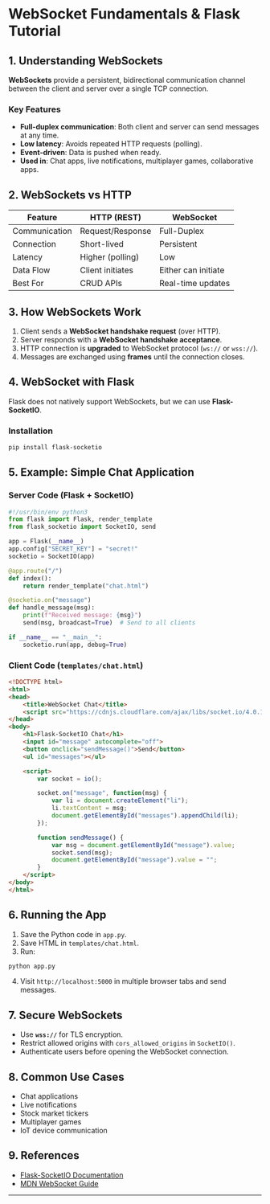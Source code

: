 # WebSocket Fundamentals & Flask Tutorial

## 1. Understanding WebSockets

**WebSockets** provide a persistent, bidirectional communication channel between the client and server over a single TCP connection.

### Key Features

- **Full-duplex communication**: Both client and server can send messages at any time.
- **Low latency**: Avoids repeated HTTP requests (polling).
- **Event-driven**: Data is pushed when ready.
- **Used in**: Chat apps, live notifications, multiplayer games, collaborative apps.

## 2. WebSockets vs HTTP

| Feature           | HTTP (REST) | WebSocket |
|-------------------|-------------|-----------|
| Communication     | Request/Response | Full-Duplex |
| Connection        | Short-lived | Persistent |
| Latency           | Higher (polling) | Low |
| Data Flow         | Client initiates | Either can initiate |
| Best For          | CRUD APIs | Real-time updates |

## 3. How WebSockets Work

1. Client sends a **WebSocket handshake request** (over HTTP).
2. Server responds with a **WebSocket handshake acceptance**.
3. HTTP connection is **upgraded** to WebSocket protocol (`ws://` or `wss://`).
4. Messages are exchanged using **frames** until the connection closes.

## 4. WebSocket with Flask

Flask does not natively support WebSockets, but we can use **Flask-SocketIO**.

### Installation

```bash
pip install flask-socketio
```

## 5. Example: Simple Chat Application

### Server Code (Flask + SocketIO)

```python
#!/usr/bin/env python3
from flask import Flask, render_template
from flask_socketio import SocketIO, send

app = Flask(__name__)
app.config["SECRET_KEY"] = "secret!"
socketio = SocketIO(app)

@app.route("/")
def index():
    return render_template("chat.html")

@socketio.on("message")
def handle_message(msg):
    print(f"Received message: {msg}")
    send(msg, broadcast=True)  # Send to all clients

if __name__ == "__main__":
    socketio.run(app, debug=True)
```

### Client Code (`templates/chat.html`)

```html
<!DOCTYPE html>
<html>
<head>
    <title>WebSocket Chat</title>
    <script src="https://cdnjs.cloudflare.com/ajax/libs/socket.io/4.0.1/socket.io.js"></script>
</head>
<body>
    <h1>Flask-SocketIO Chat</h1>
    <input id="message" autocomplete="off">
    <button onclick="sendMessage()">Send</button>
    <ul id="messages"></ul>

    <script>
        var socket = io();

        socket.on("message", function(msg) {
            var li = document.createElement("li");
            li.textContent = msg;
            document.getElementById("messages").appendChild(li);
        });

        function sendMessage() {
            var msg = document.getElementById("message").value;
            socket.send(msg);
            document.getElementById("message").value = "";
        }
    </script>
</body>
</html>
```

## 6. Running the App

1. Save the Python code in `app.py`.
2. Save HTML in `templates/chat.html`.
3. Run:

```bash
python app.py
```

4. Visit `http://localhost:5000` in multiple browser tabs and send messages.

## 7. Secure WebSockets

- Use **`wss://`** for TLS encryption.
- Restrict allowed origins with `cors_allowed_origins` in `SocketIO()`.
- Authenticate users before opening the WebSocket connection.

## 8. Common Use Cases

- Chat applications
- Live notifications
- Stock market tickers
- Multiplayer games
- IoT device communication

## 9. References

- [Flask-SocketIO Documentation](https://flask-socketio.readthedocs.io/)
- [MDN WebSocket Guide](https://developer.mozilla.org/en-US/docs/Web/API/WebSockets_API)

---

